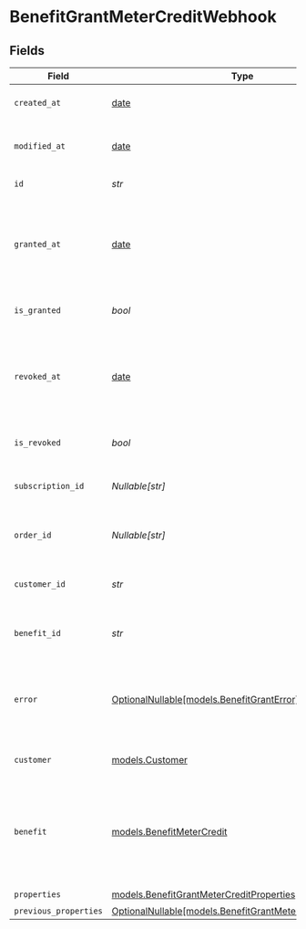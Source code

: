 # BenefitGrantMeterCreditWebhook


## Fields

| Field                                                                                                        | Type                                                                                                         | Required                                                                                                     | Description                                                                                                  |
| ------------------------------------------------------------------------------------------------------------ | ------------------------------------------------------------------------------------------------------------ | ------------------------------------------------------------------------------------------------------------ | ------------------------------------------------------------------------------------------------------------ |
| `created_at`                                                                                                 | [date](https://docs.python.org/3/library/datetime.html#date-objects)                                         | :heavy_check_mark:                                                                                           | Creation timestamp of the object.                                                                            |
| `modified_at`                                                                                                | [date](https://docs.python.org/3/library/datetime.html#date-objects)                                         | :heavy_check_mark:                                                                                           | Last modification timestamp of the object.                                                                   |
| `id`                                                                                                         | *str*                                                                                                        | :heavy_check_mark:                                                                                           | The ID of the grant.                                                                                         |
| `granted_at`                                                                                                 | [date](https://docs.python.org/3/library/datetime.html#date-objects)                                         | :heavy_minus_sign:                                                                                           | The timestamp when the benefit was granted. If `None`, the benefit is not granted.                           |
| `is_granted`                                                                                                 | *bool*                                                                                                       | :heavy_check_mark:                                                                                           | Whether the benefit is granted.                                                                              |
| `revoked_at`                                                                                                 | [date](https://docs.python.org/3/library/datetime.html#date-objects)                                         | :heavy_minus_sign:                                                                                           | The timestamp when the benefit was revoked. If `None`, the benefit is not revoked.                           |
| `is_revoked`                                                                                                 | *bool*                                                                                                       | :heavy_check_mark:                                                                                           | Whether the benefit is revoked.                                                                              |
| `subscription_id`                                                                                            | *Nullable[str]*                                                                                              | :heavy_check_mark:                                                                                           | The ID of the subscription that granted this benefit.                                                        |
| `order_id`                                                                                                   | *Nullable[str]*                                                                                              | :heavy_check_mark:                                                                                           | The ID of the order that granted this benefit.                                                               |
| `customer_id`                                                                                                | *str*                                                                                                        | :heavy_check_mark:                                                                                           | The ID of the customer concerned by this grant.                                                              |
| `benefit_id`                                                                                                 | *str*                                                                                                        | :heavy_check_mark:                                                                                           | The ID of the benefit concerned by this grant.                                                               |
| `error`                                                                                                      | [OptionalNullable[models.BenefitGrantError]](../models/benefitgranterror.md)                                 | :heavy_minus_sign:                                                                                           | The error information if the benefit grant failed with an unrecoverable error.                               |
| `customer`                                                                                                   | [models.Customer](../models/customer.md)                                                                     | :heavy_check_mark:                                                                                           | A customer in an organization.                                                                               |
| `benefit`                                                                                                    | [models.BenefitMeterCredit](../models/benefitmetercredit.md)                                                 | :heavy_check_mark:                                                                                           | A benefit of type `meter_unit`.<br/><br/>Use it to grant a number of units on a specific meter.              |
| `properties`                                                                                                 | [models.BenefitGrantMeterCreditProperties](../models/benefitgrantmetercreditproperties.md)                   | :heavy_check_mark:                                                                                           | N/A                                                                                                          |
| `previous_properties`                                                                                        | [OptionalNullable[models.BenefitGrantMeterCreditProperties]](../models/benefitgrantmetercreditproperties.md) | :heavy_minus_sign:                                                                                           | N/A                                                                                                          |